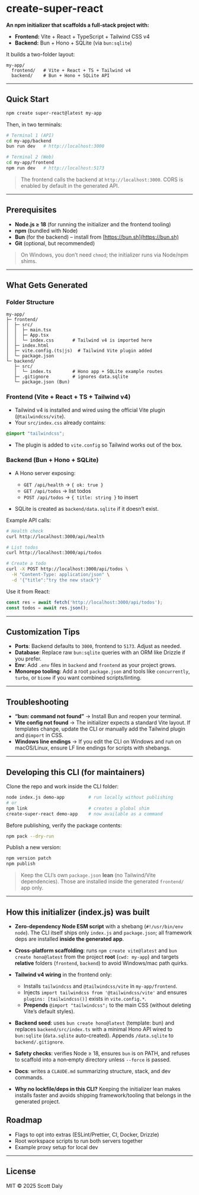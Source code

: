 # create-super-react

**An npm initializer that scaffolds a full‑stack project with:**

* **Frontend:** Vite + React + TypeScript + Tailwind CSS v4
* **Backend:** Bun + Hono + SQLite (via `bun:sqlite`)

It builds a two-folder layout:

```
my-app/
  frontend/   # Vite + React + TS + Tailwind v4
  backend/    # Bun + Hono + SQLite API
```

---

## Quick Start

```bash
npm create super-react@latest my-app
```

Then, in two terminals:

```bash
# Terminal 1 (API)
cd my-app/backend
bun run dev   # http://localhost:3000

# Terminal 2 (Web)
cd my-app/frontend
npm run dev   # http://localhost:5173
```

> The frontend calls the backend at `http://localhost:3000`. CORS is enabled by default in the generated API.

---

## Prerequisites

* **Node.js ≥ 18** (for running the initializer and the frontend tooling)
* **npm** (bundled with Node)
* **Bun** (for the backend) – install from [https://bun.sh](https://bun.sh)
* **Git** (optional, but recommended)

> On Windows, you don’t need `chmod`; the initializer runs via Node/npm shims.

---

## What Gets Generated

### Folder Structure

```
my-app/
├─ frontend/
│  ├─ src/
│  │  ├─ main.tsx
│  │  ├─ App.tsx
│  │  └─ index.css       # Tailwind v4 is imported here
│  ├─ index.html
│  ├─ vite.config.(ts|js)  # Tailwind Vite plugin added
│  └─ package.json
└─ backend/
   ├─ src/
   │  └─ index.ts        # Hono app + SQLite example routes
   ├─ .gitignore         # ignores data.sqlite
   └─ package.json (Bun)
```

### Frontend (Vite + React + TS + Tailwind v4)

* Tailwind v4 is installed and wired using the official Vite plugin (`@tailwindcss/vite`).
* Your `src/index.css` already contains:

```css
@import "tailwindcss";
```

* The plugin is added to `vite.config` so Tailwind works out of the box.

### Backend (Bun + Hono + SQLite)

* A Hono server exposing:

  * `GET /api/health` → `{ ok: true }`
  * `GET /api/todos` → list todos
  * `POST /api/todos` → `{ title: string }` to insert
* SQLite is created as `backend/data.sqlite` if it doesn’t exist.

Example API calls:

```bash
# Health check
curl http://localhost:3000/api/health

# List todos
curl http://localhost:3000/api/todos

# Create a todo
curl -X POST http://localhost:3000/api/todos \
  -H "Content-Type: application/json" \
  -d '{"title":"try the new stack"}'
```

Use it from React:

```ts
const res = await fetch('http://localhost:3000/api/todos');
const todos = await res.json();
```

---

## Customization Tips

* **Ports**: Backend defaults to `3000`, frontend to `5173`. Adjust as needed.
* **Database**: Replace raw `bun:sqlite` queries with an ORM like Drizzle if you prefer.
* **Env**: Add `.env` files in `backend` and `frontend` as your project grows.
* **Monorepo tooling**: Add a root `package.json` and tools like `concurrently`, `turbo`, or `biome` if you want combined scripts/linting.

---

## Troubleshooting

* **“bun: command not found”** → Install Bun and reopen your terminal.
* **Vite config not found** → The initializer expects a standard Vite layout. If templates change, update the CLI or manually add the Tailwind plugin and `@import` in CSS.
* **Windows line endings** → If you edit the CLI on Windows and run on macOS/Linux, ensure LF line endings for scripts with shebangs.

---

## Developing this CLI (for maintainers)

Clone the repo and work inside the CLI folder:

```bash
node index.js demo-app         # run locally without publishing
# or
npm link                       # creates a global shim
create-super-react demo-app    # now available as a command
```

Before publishing, verify the package contents:

```bash
npm pack --dry-run
```

Publish a new version:

```bash
npm version patch
npm publish
```

> Keep the CLI’s own `package.json` **lean** (no Tailwind/Vite dependencies). Those are installed inside the generated `frontend/` app only.

---

## How this initializer (index.js) was built

* **Zero-dependency Node ESM script** with a shebang (`#!/usr/bin/env node`). The CLI itself ships only `index.js` and `package.json`; all framework deps are installed **inside the generated app**.
* **Cross‑platform scaffolding**: runs `npm create vite@latest` and `bun create hono@latest` from the project **root** (`cwd: my-app`) and targets **relative** folders (`frontend`, `backend`) to avoid Windows/mac path quirks.
* **Tailwind v4 wiring** in the frontend only:

  * Installs `tailwindcss` and `@tailwindcss/vite` in `my-app/frontend`.
  * Injects `import tailwindcss from '@tailwindcss/vite'` and ensures `plugins: [tailwindcss()]` exists in `vite.config.*`.
  * **Prepends** `@import "tailwindcss";` to the main CSS (without deleting Vite’s default styles).
* **Backend seed**: uses `bun create hono@latest` (template: bun) and replaces `backend/src/index.ts` with a minimal Hono API wired to `bun:sqlite` (`data.sqlite` auto-created). Appends `/data.sqlite` to `backend/.gitignore`.
* **Safety checks**: verifies Node ≥ 18, ensures `bun` is on PATH, and refuses to scaffold into a non‑empty directory unless `--force` is passed.
* **Docs**: writes a `CLAUDE.md` summarizing structure, stack, and dev commands.
* **Why no lockfile/deps in this CLI?** Keeping the initializer lean makes installs faster and avoids shipping framework/tooling that belongs in the generated project.

## Roadmap

* Flags to opt into extras (ESLint/Prettier, CI, Docker, Drizzle)
* Root workspace scripts to run both servers together
* Example proxy setup for local dev

---

## License

MIT © 2025 Scott Daly
